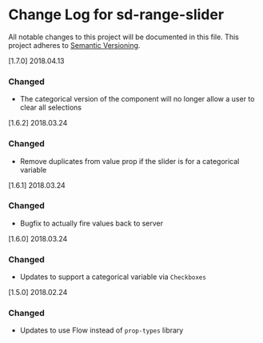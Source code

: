# Change Log for sd-range-slider
All notable changes to this project will be documented in this file.
This project adheres to [Semantic Versioning](http://semver.org/).

[1.7.0] 2018.04.13
### Changed
- The categorical version of the component will no longer allow a user to clear all selections

[1.6.2] 2018.03.24
### Changed
- Remove duplicates from value prop if the slider is for a categorical variable

[1.6.1] 2018.03.24
### Changed
- Bugfix to actually fire values back to server

[1.6.0] 2018.03.24
### Changed
- Updates to support a categorical variable via `Checkboxes`

[1.5.0] 2018.02.24
### Changed
- Updates to use Flow instead of `prop-types` library
